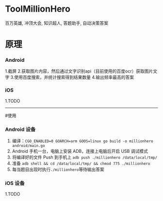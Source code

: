 # ToolMillionHero
百万英雄, 冲顶大会, 知识超人, 答题助手, 自动决策答案


# 原理
### Android
1.截屏
2.获取图片内容，然后通过文字识别api（目前使用的百度ocr）获取图片文字
3.使用百度搜索，并统计搜索得到结果数量
4.输出频率最高的答案

### iOS
1.TODO

---

#使用
### Android 设备
1. 编译：`CGO_ENABLED=0 GOARCH=arm GOOS=linux go build -o millionhero android/main.go`
2. Android 手机一台，电脑上安装 ADB，连接上电脑后开启 USB 调试模式
3. 将编译好的文件 Push 到手机上 `adb push ./millionhero /data/local/tmp/`
4. 准备 `adb shell && cd /data/local/tmp/ && chmod 775 ./millionhero`
5. 每当题目出现时执行`./millionhero`等待输出答案


### iOS 设备
1.TODO